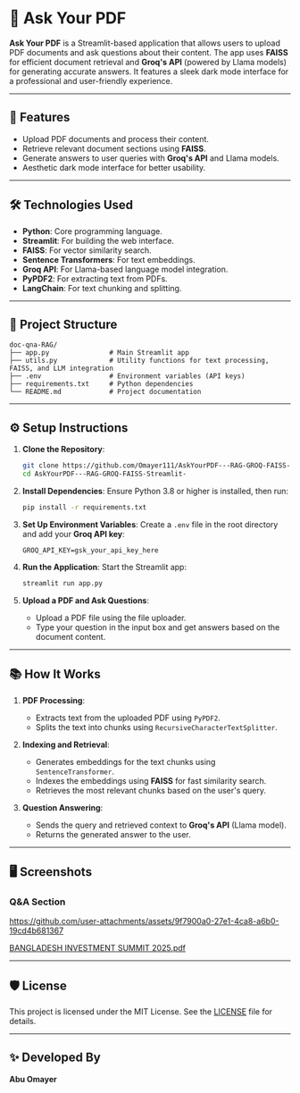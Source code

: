 # 📄 Ask Your PDF

**Ask Your PDF** is a Streamlit-based application that allows users to upload PDF documents and ask questions about their content. The app uses **FAISS** for efficient document retrieval and **Groq's API** (powered by Llama models) for generating accurate answers. It features a sleek dark mode interface for a professional and user-friendly experience.

---

## 🚀 Features

- Upload PDF documents and process their content.
- Retrieve relevant document sections using **FAISS**.
- Generate answers to user queries with **Groq's API** and Llama models.
- Aesthetic dark mode interface for better usability.

---

## 🛠️ Technologies Used

- **Python**: Core programming language.
- **Streamlit**: For building the web interface.
- **FAISS**: For vector similarity search.
- **Sentence Transformers**: For text embeddings.
- **Groq API**: For Llama-based language model integration.
- **PyPDF2**: For extracting text from PDFs.
- **LangChain**: For text chunking and splitting.

---

## 📂 Project Structure

```
doc-qna-RAG/
├── app.py               # Main Streamlit app
├── utils.py             # Utility functions for text processing, FAISS, and LLM integration
├── .env                 # Environment variables (API keys)
├── requirements.txt     # Python dependencies
└── README.md            # Project documentation
```

---

## ⚙️ Setup Instructions

1. **Clone the Repository**:
   ```bash
   git clone https://github.com/Omayer111/AskYourPDF---RAG-GROQ-FAISS-Streamlit-.git
   cd AskYourPDF---RAG-GROQ-FAISS-Streamlit-
   ```

2. **Install Dependencies**:
   Ensure Python 3.8 or higher is installed, then run:
   ```bash
   pip install -r requirements.txt
   ```

3. **Set Up Environment Variables**:
   Create a `.env` file in the root directory and add your **Groq API key**:
   ```properties
   GROQ_API_KEY=gsk_your_api_key_here
   ```

4. **Run the Application**:
   Start the Streamlit app:
   ```bash
   streamlit run app.py
   ```

5. **Upload a PDF and Ask Questions**:
   - Upload a PDF file using the file uploader.
   - Type your question in the input box and get answers based on the document content.

---

## 📚 How It Works

1. **PDF Processing**:
   - Extracts text from the uploaded PDF using `PyPDF2`.
   - Splits the text into chunks using `RecursiveCharacterTextSplitter`.

2. **Indexing and Retrieval**:
   - Generates embeddings for the text chunks using `SentenceTransformer`.
   - Indexes the embeddings using **FAISS** for fast similarity search.
   - Retrieves the most relevant chunks based on the user's query.

3. **Question Answering**:
   - Sends the query and retrieved context to **Groq's API** (Llama model).
   - Returns the generated answer to the user.

---

## 🖥️ Screenshots


### Q&A Section


https://github.com/user-attachments/assets/9f7900a0-27e1-4ca8-a6b0-19cd4b681367




[BANGLADESH INVESTMENT SUMMIT 2025.pdf](https://file.mofa.gov.bd/media/6f16aa9a-6de9-46b7-b923-43a6c4b935a5/BANGLADESH%20INVESTMENT%20SUMMIT%202025.pdf)



---

## 🛡️ License

This project is licensed under the MIT License. See the [LICENSE](LICENSE) file for details.

---

## ✨ Developed By

**Abu Omayer**
